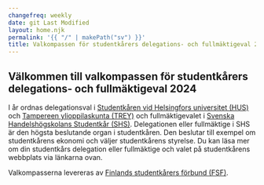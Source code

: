```yaml
---
changefreq: weekly
date: git Last Modified
layout: home.njk
permalink: '{{ "/" | makePath("sv") }}'
title: Valkompassen för studentkårers delegations- och fullmäktigeval 2024
---
```


## Välkommen till valkompassen för studentkårers delegations- och fullmäktigeval 2024

I år ordnas delegationsval i
[Studentkåren vid Helsingfors universitet (HUS)](https://hyy.fi/sv/studentkaren/organisation/delegationen/delegationsval/)
och
[Tampereen ylioppilaskunta (TREY)](https://trey.fi/ylioppilaskunta/edustajistovaalit)
och fullmäktigevalet i
[Svenska Handelshögskolans Studentkår (SHS)](https://shs.fi/studentkaren/administration/fullmaktige/).
Delegationen eller fullmäktige i SHS är den högsta beslutande organ i
studentkåren. Den beslutar till exempel om studentkårens ekonomi och väljer
studentkårens styrelse. Du kan läsa mer om din studentkårs delegation eller
fullmäktige och valet på studentkårens webbplats via länkarna ovan.

Valkompasserna levereras av
[Finlands studentkårers förbund (FSF)](https://syl.fi/sv/).
